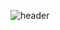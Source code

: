 ![header](https://capsule-render.vercel.app/api?type=waving&color=0:ABC0E4,50:774EEC,100:7030A0&height=200&section=header&text=capsule%20render&fontSize=70&&fontColor=FFFFFF)

